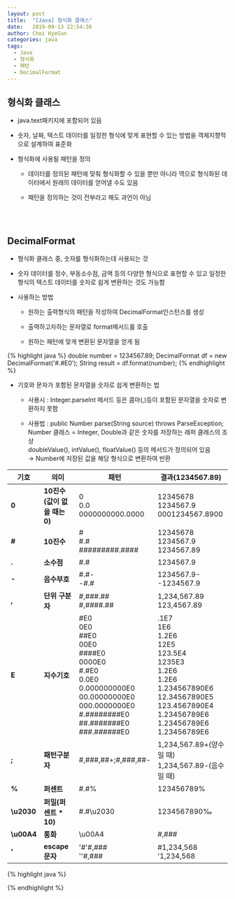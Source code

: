 ```yaml
---
layout: post
title:  "[Java] 형식화 클래스"
date:   2019-09-13 22:54:36
author: Choi HyeSun
categories: java
tags:
  - Java
  - 형식화
  - 패턴
  - DecimalFormat
---
```


## 형식화 클래스

- java.text패키지에 포함되어 있음

- 숫자, 날짜, 텍스트 데이터를 일정한 형식에 맞게 표현할 수 있는 방법을 객체지향적으로 설계하여 표준화

- 형식화에 사용될 패턴을 정의

  - 데이터를 정의된 패턴에 맞춰 형식화할 수 있을 뿐만 아니라 역으로 형식화된 데이터에서 원래의 데이터를 얻어낼 수도 있음

  - 패턴을 정의하는 것이 전부라고 해도 과언이 아님
  
<br>
<br>

## DecimalFormat

- 형식화 클래스 중, 숫자를 형식화하는데 사용되는 것

- 숫자 데이터를 정수, 부동소수점, 금액 등의 다양한 형식으로 표현할 수 있고 일정한 형식의 텍스트 데이터를 숫자로 쉽게 변환하는 것도 가능함

- 사용하는 방법

  - 원하는 출력형식의 패턴을 작성하여 DecimalFormat인스턴스를 생성

  - 출력하고자하는 문자열로 format메서드를 호출

  - 원하는 패턴에 맞게 변환된 문자열을 얻게 됨
  
{% highlight java %}
double number = 1234567.89;
DecimalFormat df = new DecimalFormat('#.#E0');
String result = df.format(number);
{% endhighlight %}

- 기호와 문자가 포함된 문자열을 숫자로 쉽게 변환하는 법

  - 사용시 : Integer.parseInt 메서드 등은 콤마(,)등이 포함된 문자열을 숫자로 변환하지 못함 
  
  - 사용법 : public Number parse(String source) throws ParseException;
  <br>Number 클래스 = Integer, Double과 같은 숫자를 저장하는 래퍼 클래스의 조상
  <br>doubleValue(), intValue(), floatValue() 등의 메서드가 정의되어 있음
  <br>→ Number에 저장된 값을 해당 형식으로 변환하여 반환
  
|기호|의미|패턴|결과(1234567.89)|
|---|---|---|---|
|**0**|**10진수(값이 없을 때는 0)**|0<br>0.0<br>0000000000.0000|12345678<br>1234567.9<br>0001234567.8900|
|**\#**|**10진수**|\#<br>\#.\#<br>\#\#\#\#\#\#\#\#\#.\#\#\#\#|12345678<br>1234567.9<br>1234567.89|
|**.**|**소수점**|\#.\#|1234567.9|
|**-**|**음수부호**|\#.\#\-<br>-\#.\#|1234567.9-<br>-1234567.9|
|**,**|**단위 구분자**|\#,\#\#\#.\#\#<br>\#,\#\#\#\#.\#\#|1,234,567.89<br>123,4567.89|
|**E**|**지수기호**|\#E0<br>0E0<br>\#\#E0<br>00E0<br>\#\#\#\#E0<br>0000E0<br>\#.\#E0<br>0.0E0<br>0.000000000E0<br>00.00000000E0<br>000.0000000E0<br>\#.\#\#\#\#\#\#\#\#E0<br>\#\#.\#\#\#\#\#\#\#E0<br>\#\#\#.\#\#\#\#\#\#E0|.1E7<br>1E6<br>1.2E6<br>12E5<br>123.5E4<br>1235E3<br>1.2E6<br>1.2E6<br>1.234567890E6<br>12.34567890E5<br>123.4567890E4<br>1.23456789E6<br>1.23456789E6<br>1.23456789E6|
|**;**|**패턴구분자**|\#,\#\#\#,\#\#+;\#,\#\#\#,\#\#-|1,234,567.89+(양수일 때)<br>1,234,567.89-(음수일 때)|
|**\%**|**퍼센트**|\#.\#\%|123456789\%|
|**\\u2030**|**퍼밀(퍼센트 * 10)**|\#.\#\\u2030|1234567890‰|
|**\\u00A4**|**통화**|\\u00A4|\#,\#\#\#|\\ 1,234,568|
|**'**|**escape 문자**|'\#'\#,\#\#\#<br>''\#,\#\#\#|\#1,234,568<br>'1,234,568|



{% highlight java %}

{% endhighlight %}
